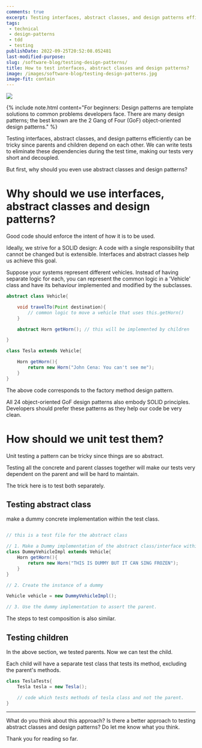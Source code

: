 ```yaml
---
comments: true
excerpt: Testing interfaces, abstract classes, and design patterns efficiently can be tricky since parents and children depend on each other.<br><br>We can write tests to eliminate these dependencies during the test time, making our tests very short and decoupled.
tags:
 - technical
 - design-patterns
 - tdd
 - testing
publishDate: 2022-09-25T20:52:08.052481
last-modified-purpose:
slug: /software-blog/testing-design-patterns/
title: How to test interfaces, abstract classes and design patterns?
image: /images/software-blog/testing-design-patterns.jpg
image-fit: contain
---
```

![](/images/software-blog/testing-design-patterns.jpg)

{% include note.html content="For beginners: Design patterns are template solutions to common problems developers face. There are many design patterns; the best known are the 2 Gang of Four (GoF)  object-oriented design patterns." %}

Testing interfaces, abstract classes, and design patterns efficiently can be tricky since parents and children depend on each other. We can write tests to eliminate these dependencies during the test time, making our tests very short and decoupled.

But first, why should you even use abstract classes and design patterns?

# Why should we use interfaces, abstract classes and design patterns?

Good code should enforce the intent of how it is to be used.

Ideally, we strive for a SOLID design: A code with a single responsibility that cannot be changed but is extensible. Interfaces and abstract classes help us achieve this goal.

Suppose your systems represent different vehicles. Instead of having separate logic for each, you can represent the common logic in a 'Vehicle' class and have its behaviour implemented and modified by the subclasses.

```java
abstract class Vehicle{

    void travelTo(Point destination){
        // common logic to move a vehicle that uses this.getHorn()
    }

    abstract Horn getHorn(); // this will be implemented by children

}

class Tesla extends Vehicle{

    Horn getHorn(){
        return new Horn("John Cena: You can't see me");
    }
}

```

The above code corresponds to the factory method design pattern.

All 24 object-oriented GoF design patterns also embody SOLID principles. Developers should prefer these patterns as they help our code be very clean.

# How should we unit test them?

Unit testing a pattern can be tricky since things are so abstract.

Testing all the concrete and parent classes together will make our tests very dependent on the parent and will be hard to maintain.

The trick here is to test both separately. 

## Testing abstract class

make a dummy concrete implementation within the test class.

```java

// this is a test file for the abstract class

// 1. Make a Dummy implementation of the abstract class/interface within the test
class DummyVehicleImpl extends Vehicle{
    Horn getHorn(){
        return new Horn("THIS IS DUMMY BUT IT CAN SING FROZEN");
    }
}

// 2. Create the instance of a dummy

Vehicle vehicle = new DummyVehicleImpl();

// 3. Use the dummy implementation to assert the parent.
```
The steps to test composition is also similar.

## Testing children

In the above section, we tested parents. Now we can test the child.

Each child will have a separate test class that tests its method, excluding the parent's methods.

```java
class TeslaTests{
    Tesla tesla = new Tesla();

    // code which tests methods of tesla class and not the parent.
}
```

***

What do you think about this approach? Is there a better approach to testing abstract classes and design patterns? Do let me know what you think. 

Thank you for reading so far.